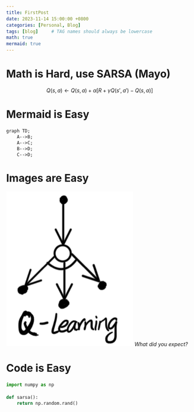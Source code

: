 ```yaml
---
title: FirstPost
date: 2023-11-14 15:00:00 +0800
categories: [Personal, Blog]
tags: [blog]     # TAG names should always be lowercase
math: true
mermaid: true
---
```


# Math is Hard, use SARSA (Mayo)

$$
Q(s, a) \leftarrow Q(s, a) + \alpha \left[ R + \gamma Q(s', a') - Q(s, a) \right]
$$

# Mermaid is Easy

```mermaid
graph TD;
    A-->B;
    A-->C;
    B-->D;
    C-->D;
```

# Images are Easy

![SARSA](assets/imgs/sarsa.png)
_What did you expect?_

# Code is Easy

```python
import numpy as np

def sarsa():
    return np.random.rand()
```


